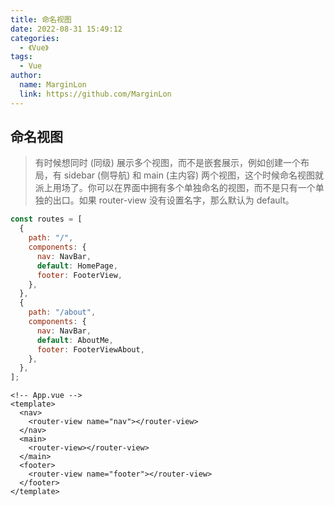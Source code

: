 ```yaml
---
title: 命名视图
date: 2022-08-31 15:49:12
categories: 
  - 《Vue》
tags: 
  - Vue
author: 
  name: MarginLon
  link: https://github.com/MarginLon
---
```


## 命名视图

> 有时候想同时 (同级) 展示多个视图，而不是嵌套展示，例如创建一个布局，有 sidebar (侧导航) 和 main (主内容) 两个视图，这个时候命名视图就派上用场了。你可以在界面中拥有多个单独命名的视图，而不是只有一个单独的出口。如果 router-view 没有设置名字，那么默认为 default。

```js
const routes = [
  {
    path: "/",
    components: {
      nav: NavBar,
      default: HomePage,
      footer: FooterView,
    },
  },
  {
    path: "/about",
    components: {
      nav: NavBar,
      default: AboutMe,
      footer: FooterViewAbout,
    },
  },
];

```

```Vue
<!-- App.vue -->
<template>
  <nav>
    <router-view name="nav"></router-view>
  </nav>
  <main>
    <router-view></router-view>
  </main>
  <footer>
    <router-view name="footer"></router-view>
  </footer>
</template>
```
